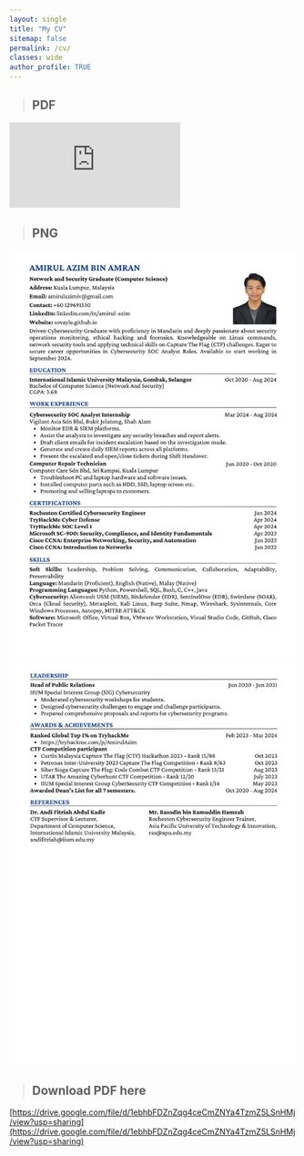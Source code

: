 ```yaml
---
layout: single
title: "My CV"
sitemap: false
permalink: /cv/
classes: wide
author_profile: TRUE
---
```


> ## PDF 

<embed src="https://sovayle.github.io/assets/resume/Amirul_Azim_Resume.pdf"/>

> ## PNG

![resumeP1](/assets/resume/Freshie_4.1_July.png)
![resumeP2](/assets/resume/Freshie_4.2_July.png)

> ## Download PDF here

[https://drive.google.com/file/d/1ebhbFDZnZqg4ceCmZNYa4TzmZ5LSnHMj/view?usp=sharing](https://drive.google.com/file/d/1ebhbFDZnZqg4ceCmZNYa4TzmZ5LSnHMj/view?usp=sharing)













